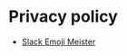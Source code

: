 # Privacy policy

- [Slack Emoji Meister](https://takanakahiko.me/slack-emoji-meister/privacy-policy)
